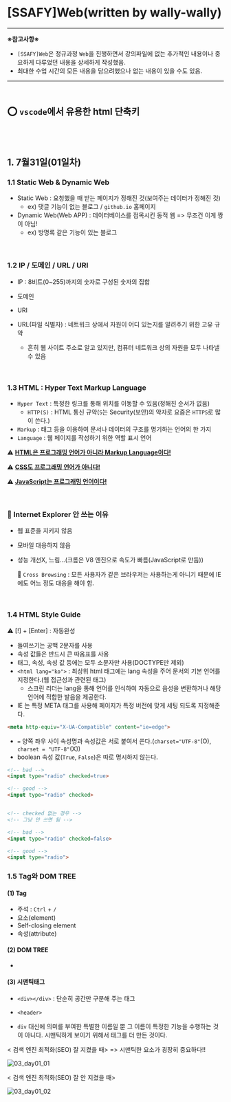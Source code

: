 # [SSAFY]Web(written by wally-wally)

----

**※참고사항※**

- `[SSAFY]Web`은 정규과정 `Web`을 진행하면서 강의파일에 없는 추가적인 내용이나 중요하게 다루었던 내용을 상세하게 작성했음.
- 최대한 수업 시간의 모든 내용을 담으려했으나 없는 내용이 있을 수도 있음.

------

## <br>:o: `vscode`에서 유용한 html 단축키

<br>

<br>

## 1. 7월31일(01일차)

### 1.1 Static Web & Dynamic Web

- Static Web : 요청했을 때 받는 페이지가 정해진 것(보여주는 데이터가 정해진 것)
  - ex) 댓글 기능이 없는 블로그 / `github.io` 홈페이지
- Dynamic Web(Web APP) : 데이터베이스를 접목시킨 동적 웹 => 무조건 이게 짱이 아님!
  - ex) 방명록 같은 기능이 있는 블로그

<br>

### 1.2 IP / 도메인 / URL / URI

- IP : 8비트(0~255)까지의 숫자로 구성된 숫자의 집합
- 도메인
- URI

- URL(파일 식별자) : 네트워크 상에서 자원이 어디 있는지를 알려주기 위한 고유 규약
  - 흔히 웹 사이트 주소로 알고 있지만, 컴퓨터 네트워크 상의 자원을 모두 나타낼 수 있음

<br>

### 1.3 HTML : Hyper Text Markup Language

- `Hyper Text` : 특정한 링크를 통해 위치를 이동할 수 있음(정해진 순서가 없음)
  - `HTTP(S)` : HTML 통신 규약(`S`는 Security(보안)의 약자로 요즘은 `HTTPS`로 많이 쓴다.)
- `Markup` : 태그 등을 이용하여 문서나 데이터의 구조를 명기하는 언어의 한 가지
- `Language` : 웹 페이지를 작성하기 위한 역할 표시 언어

:warning: **<u>HTML은 프로그래밍 언어가 아니라 Markup Language이다!</u>**

:warning: **<u>CSS도 프로그래밍 언어가 아니다!</u>**

:warning: **<u>JavaScript는 프로그래밍 언어이다!</u>**

<br>

### :pushpin: Internet Explorer 안 쓰는 이유

- 웹 표준을 지키지 않음

- 모바일 대응하지 않음

- 성능 개선X, 느림...(크롬은 V8 엔진으로 속도가 빠름(JavaScript로 만듬))

  :round_pushpin: `Cross Browsing` : 모든 사용자가 같은 브라우저는 사용하는게 아니기 때문에 IE에도 어느 정도 대응을 해야 함. 

<br>

### 1.4 HTML Style Guide

:warning: [!] + [Enter] : 자동완성

- 들여쓰기는 공백 2문자를 사용
- 속성 값들은 반드시 큰 따옴표를 사용
- 태그, 속성, 속성 값 등에는 모두 소문자만 사용(DOCTYPE만 제외)
- `<html lang="ko">` : 최상위 html 태그에는 lang 속성을 주어 문서의 기본 언어를 지정한다.(웹 접근성과 관련된 태그)
  - 스크린 리더는 lang을 통해 언어를 인식하여 자동으로 음성을 변환하거나 해당 언어에 적합한 발음을 제공한다.
- IE 는 특정 META 태그를 사용해 페이지가 특정 버전에 맞게 세팅 되도록 지정해준다.

```html
<meta http-equiv="X-UA-Compatible" content="ie=edge">
```

- `=` 양쪽 좌우 사이 속성명과 속성값은 서로 붙여서 쓴다.(`charset="UTF-8"`(O), `charset = "UTF-8"`(X))
- boolean 속성 값(`True`, `False`)은 따로 명시하지 않는다.

```html
<!-- bad -->
<input type="radio" checked=true>

<!-- good -->
<input type="radio" checked>


<!-- checked 없는 경우 -->
<!-- 그냥 안 쓰면 됨 -->

<!-- bad -->
<input type="radio" checked=false>

<!-- good -->
<input type="radio">
```





### 1.5 Tag와 DOM TREE

#### (1) Tag

- 주석 : `Ctrl` + `/` 
- 요소(element)
- Self-closing element
- 속성(attribute)

#### (2) DOM TREE

- 

#### (3) 시맨틱태그

- `<div></div>` : 단순히 공간만 구분해 주는 태그
- `<header>`

- `div` 대신에 의미를 부여한 특별한 이름일 뿐 그 이름이 특정한 기능을 수행하는 것이 아니다. 시맨틱하게 보이기 위해서 태그를 더 만든 것이다.

< 검색 엔진 최적화(SEO) 잘 지켰을 때> => 시맨틱한 요소가 굉장히 중요하다!!

![03_day01_01](https://user-images.githubusercontent.com/52685250/62177402-c7740a00-b37f-11e9-8cb4-bb1caaa7920b.JPG)

< 검색 엔진 최적화(SEO) 잘 안 지켰을 때>

![03_day01_02](https://user-images.githubusercontent.com/52685250/62177444-e5416f00-b37f-11e9-980f-8d7853c07145.JPG)